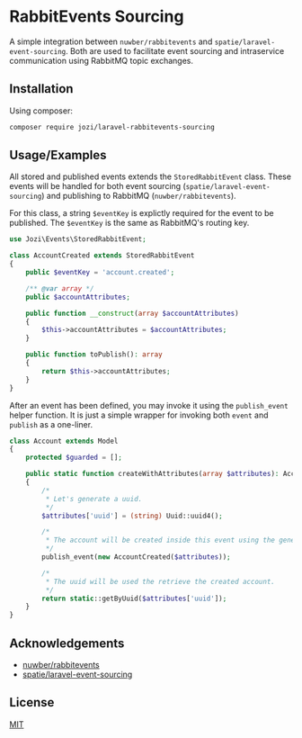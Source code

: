 # RabbitEvents Sourcing

A simple integration between `nuwber/rabbitevents` and `spatie/laravel-event-sourcing`.
Both are used to facilitate event sourcing and intraservice communication using RabbitMQ topic exchanges.

## Installation

Using composer:

```bash
composer require jozi/laravel-rabbitevents-sourcing
```

## Usage/Examples

All stored and published events extends the `StoredRabbitEvent` class. These events will be handled for both event sourcing (`spatie/laravel-event-sourcing`) and publishing to RabbitMQ (`nuwber/rabbitevents`).

For this class, a string `$eventKey` is explictly required for the event to be published. The `$eventKey` is the same as RabbitMQ's routing key.

```php
use Jozi\Events\StoredRabbitEvent;

class AccountCreated extends StoredRabbitEvent
{
    public $eventKey = 'account.created';

    /** @var array */
    public $accountAttributes;

    public function __construct(array $accountAttributes)
    {
        $this->accountAttributes = $accountAttributes;
    }

    public function toPublish(): array
    {
        return $this->accountAttributes;
    }
}
```

After an event has been defined, you may invoke it using the `publish_event` helper function. It is just a simple wrapper for invoking both `event` and `publish` as a one-liner.

```php
class Account extends Model
{
    protected $guarded = [];

    public static function createWithAttributes(array $attributes): Account
    {
        /*
         * Let's generate a uuid.
         */
        $attributes['uuid'] = (string) Uuid::uuid4();

        /*
         * The account will be created inside this event using the generated uuid.
         */
        publish_event(new AccountCreated($attributes));

        /*
         * The uuid will be used the retrieve the created account.
         */
        return static::getByUuid($attributes['uuid']);
    }
}
```

## Acknowledgements

- [nuwber/rabbitevents](https://github.com/nuwber/rabbitevents)
- [spatie/laravel-event-sourcing](https://github.com/spatie/laravel-event-sourcing/)

## License

[MIT](https://choosealicense.com/licenses/mit/)
